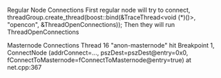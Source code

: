 Regular Node Connections
First regular node will try to connect,
    threadGroup.create_thread(boost::bind(&TraceThread<void (*)()>, "opencon", &ThreadOpenConnections));
Then they will run ThreadOpenConnections


Masternode Connections
Thread 16 "anon-masternode" hit Breakpoint 1, ConnectNode (addrConnect=..., pszDest=pszDest@entry=0x0,
    fConnectToMasternode=fConnectToMasternode@entry=true) at net.cpp:367
